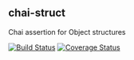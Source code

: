 chai-struct
---
Chai assertion for Object structures

[![Build Status](https://travis-ci.org/thebearingedge/chai-struct.svg?branch=master)](https://travis-ci.org/thebearingedge/chai-struct.svg?branch=master)
[![Coverage Status](https://coveralls.io/repos/github/thebearingedge/chai-struct/badge.svg?branch=master)](https://coveralls.io/github/thebearingedge/chai-struct?branch=master)

